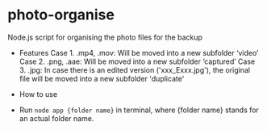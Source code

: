# photo-organise
Node.js script for organising the photo files for the backup

* Features
Case 1. .mp4, .mov: Will be moved into a new subfolder ‘video’  
Case 2. .png, .aae: Will be moved into a new subfolder ‘captured’ 
Case 3. .jpg: In case there is an edited version ('xxx_Exxx.jpg'), the original file will be moved into a new subfolder 'duplicate' 

* How to use
- Run `node app {folder name}` in terminal, where {folder name} stands for an actual folder name.